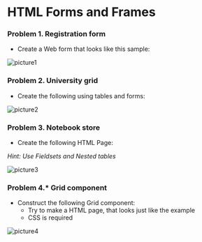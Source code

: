 HTML Forms and Frames
=====================

### Problem 1. Registration form
*	Create a Web form that looks like this sample:

![picture1](https://cloud.githubusercontent.com/assets/3619393/7003233/b2d1d68c-dc5f-11e4-8758-72d6af6d5cc0.png)

### Problem 2. University grid
*	Create the following using tables and forms:

![picture2](https://cloud.githubusercontent.com/assets/3619393/7003232/b2d14942-dc5f-11e4-9cff-abf76d3f3e14.png)

### Problem 3. Notebook store
*	Create the following HTML Page:

_Hint: Use Fieldsets and Nested tables_
	
![picture3](https://cloud.githubusercontent.com/assets/3619393/7003235/b2d26052-dc5f-11e4-88c4-de356e7fcc2f.png)
		
### Problem 4.* Grid component
*	Construct the following Grid component:
	*	Try to make a HTML page, that looks just like the example
	*	CSS is required

![picture4](https://cloud.githubusercontent.com/assets/3619393/7003234/b2d1eb4a-dc5f-11e4-8844-f1462f705ddf.png)